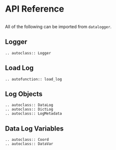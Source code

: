 # API Reference

```{py:currentmodule} datalogger

```

All of the following can be imported from `datalogger`.

## Logger

```{eval-rst}
.. autoclass:: Logger
```

## Load Log

```{eval-rst}
.. autofunction:: load_log
```

## Log Objects

```{eval-rst}
.. autoclass:: DataLog
.. autoclass:: DictLog
.. autoclass:: LogMetadata
```

## Data Log Variables

```{eval-rst}
.. autoclass:: Coord
.. autoclass:: DataVar
```
